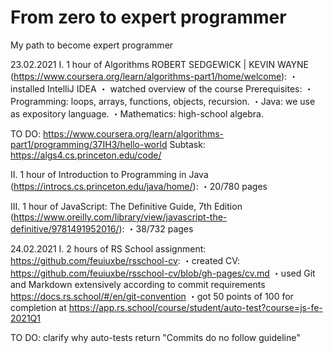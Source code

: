 # From zero to expert programmer

My path to become expert programmer

23.02.2021
I. 1 hour of Algorithms ROBERT SEDGEWICK | KEVIN WAYNE (https://www.coursera.org/learn/algorithms-part1/home/welcome):
・ installed IntelliJ IDEA
・ watched overview of the course
Prerequisites:
・Programming: loops, arrays, functions, objects, recursion.
・Java: we use as expository language.
・Mathematics: high-school algebra.

TO DO:
https://www.coursera.org/learn/algorithms-part1/programming/37IH3/hello-world
Subtask:
https://algs4.cs.princeton.edu/code/

II. 1 hour of Introduction to Programming in Java (https://introcs.cs.princeton.edu/java/home/):
・20/780 pages

III. 1 hour of JavaScript: The Definitive Guide, 7th Edition (https://www.oreilly.com/library/view/javascript-the-definitive/9781491952016/):
・38/732 pages

24.02.2021
I. 2 hours of RS School assignment: https://github.com/feuiuxbe/rsschool-cv:
・created CV: https://github.com/feuiuxbe/rsschool-cv/blob/gh-pages/cv.md
・used Git and Markdown extensively according to commit requirements https://docs.rs.school/#/en/git-convention
・got 50 points of 100 for completion at https://app.rs.school/course/student/auto-test?course=js-fe-2021Q1

TO DO:
clarify why auto-tests return "Commits do no follow guideline"
